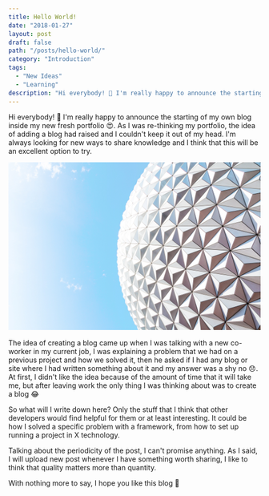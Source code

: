 ```yaml
---
title: Hello World!
date: "2018-01-27"
layout: post
draft: false
path: "/posts/hello-world/"
category: "Introduction"
tags:
  - "New Ideas"
  - "Learning"
description: "Hi everybody! 👋 I'm really happy to announce the starting of my own blog inside my new fresh portfolio 😍. As I was re-thinking my portfolio, the idea of adding a blog had raised and I couldn't keep it out of my head. I'm always looking for new ways to share knowledge and I think that this will be an excellent option to try."
---
```


Hi everybody! 👋 I'm really happy to announce the starting of my own blog inside my new fresh portfolio 😍. As I was re-thinking my portfolio, the idea of adding a blog had raised and I couldn't keep it out of my head. I'm always looking for new ways to share knowledge and I think that this will be an excellent option to try.

![Hello World!](./1.jpg)

The idea of creating a blog came up when I was talking with a new co-worker in my current job, I was explaining a problem that we had on a previous project and how we solved it, then he asked if I had any blog or site where I had written something about it and my answer was a shy no 😞. At first, I didn't like the idea because of the amount of time that it will take me, but after leaving work the only thing I was thinking about was to create a blog 😂

So what will I write down here? Only the stuff that I think that other developers would find helpful for them or at least interesting. It could be how I solved a specific problem with a framework, from how to set up running a project in X technology.

Talking about the periodicity of the post, I can't promise anything. As I said, I will upload new post whenever I have something worth sharing, I like to think that quality matters more than quantity.

With nothing more to say, I hope you like this blog 🙏

